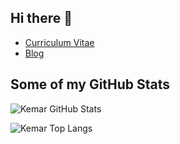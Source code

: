 ## Hi there 👋

- [Curriculum Vitae](https://marcarea.com/cv/)
- [Blog](https://marcarea.com/weblog/)

## Some of my GitHub Stats

<!-- https://github.com/anuraghazra/github-readme-stats#top-languages-card-->

![Kemar GitHub Stats](https://github-readme-stats.vercel.app/api?username=kemar&show_icons=true&count_private=true)

![Kemar Top Langs](https://github-readme-stats.vercel.app/api/top-langs/?username=kemar&layout=compact&hide=html)
